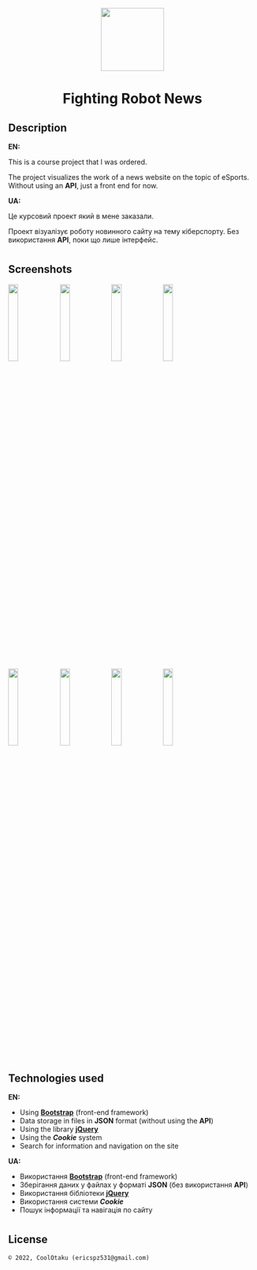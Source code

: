 <p align="center"><img width="128" height="128" src="assets/img/logo.png"/></p>
<h1 align="center">Fighting Robot News</h1>

## Description
<b>EN:</b>

This is a course project that I was ordered.

The project visualizes the work of a news website on the topic of eSports. Without using an **API**, just a front end for now.

<b>UA:</b>

Це курсовий проект який в мене заказали.

Проект візуалізує роботу новинного сайту на тему кіберспорту. Без використання **API**, поки що лише інтерфейс.

#
## Screenshots
<p>
  <img src="screens/s1.png" height="20%"/>
  <img src="screens/s2.png" height="20%"/>
  <img src="screens/s3.png" height="20%"/>
  <img src="screens/s4.png" height="20%"/>
  <img src="screens/sm1.png" height="20%"/>
  <img src="screens/sm2.png" height="20%"/>
  <img src="screens/sm3.png" height="20%"/>
  <img src="screens/sm4.png" height="20%"/>
</p>

#
## Technologies used
<b>EN:</b>
- Using [**Bootstrap**](https://getbootstrap.com) (front-end framework)
- Data storage in files in **JSON** format (without using the **API**)
- Using the library [**jQuery**](https://jquery.com)
- Using the ***Cookie*** system
- Search for information and navigation on the site

<b>UA:</b>
- Використання [**Bootstrap**](https://getbootstrap.com) (front-end framework)
- Зберігання даних у файлах у форматі **JSON** (без використання **API**)
- Використання бібліотеки [**jQuery**](https://jquery.com)
- Використання системи ***Cookie***
- Пошук інформації та навігація по сайту

#
## License
```
© 2022, CoolOtaku (ericspz531@gmail.com)
```
